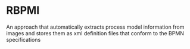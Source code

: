 # RBPMI
An approach that automatically extracts process model information from images and stores them as xml definition files that conform to the BPMN specifications
